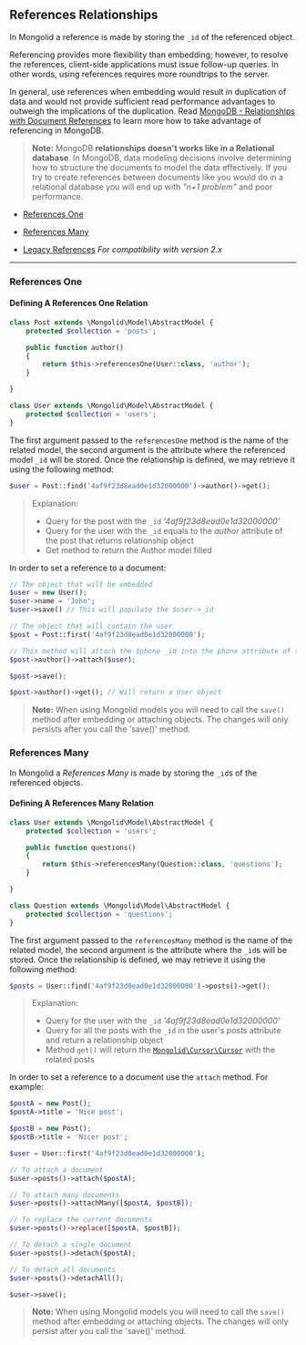 ## References Relationships

In Mongolid a reference is made by storing the `_id` of the referenced object.

Referencing provides more flexibility than embedding; 
however, to resolve the references, client-side applications must issue follow-up queries. 
In other words, using references requires more roundtrips to the server.

In general, use references when embedding would result in duplication of data and would not provide sufficient read performance advantages to outweigh the implications of the duplication. 
Read [MongoDB - Relationships with Document References](https://docs.mongodb.org/manual/tutorial/model-referenced-one-to-many-relationships-between-documents/) to learn more how to take advantage of referencing in MongoDB.

> **Note:** MongoDB **relationships doesn't works like in a Relational database**. In MongoDB, data modeling decisions involve determining how to structure the documents to model the data effectively. If you try to create references between documents like you would do in a relational database you will end up with _"n+1 problem"_ and poor performance.

- [References One](#references-one)
- [References Many](#references-many)


- [Legacy References](legacy/references.md) *For compatibility with version 2.x*

---

### References One

#### Defining A References One Relation

```php
class Post extends \Mongolid\Model\AbstractModel {
    protected $collection = 'posts';

    public function author()
    {
        return $this->referencesOne(User::class, 'author');
    }

}

class User extends \Mongolid\Model\AbstractModel {
    protected $collection = 'users';
}
```

The first argument passed to the `referencesOne` method is the name of the related model, 
the second argument is the attribute where the referenced model `_id` will be stored. 
Once the relationship is defined, we may retrieve it using the following method:
```php
$user = Post::find('4af9f23d8ead0e1d32000000')->author()->get();
```

> Explanation:
> - Query for the post with the `_id` _'4af9f23d8ead0e1d32000000'_
> - Query for the user with the `_id` equals to the _author_ attribute of the post that returns relationship object
> - Get method to return the Author model filled

In order to set a reference to a document:
```php
// The object that will be embedded
$user = new User();
$user->name = 'John';
$user->save() // This will populate the $user->_id

// The object that will contain the user
$post = Post::first('4af9f23d8ead0e1d32000000');

// This method will attach the $phone _id into the phone attribute of the user
$post->author()->attach($user);

$post->save();

$post->author()->get(); // Will return a User object
```

> **Note:** When using Mongolid models you will need to call the `save()` method after embedding or attaching objects. 
> The changes will only persists after you call the 'save()' method.

### References Many

In Mongolid a _References Many_ is made by storing the `_id`s of the referenced objects.

#### Defining A References Many Relation

```php
class User extends \Mongolid\Model\AbstractModel {
    protected $collection = 'users';

    public function questions()
    {
        return $this->referencesMany(Question::class, 'questions');
    }

}

class Question extends \Mongolid\Model\AbstractModel {
    protected $collection = 'questions';
}
```

The first argument passed to the `referencesMany` method is the name of the related model, 
the second argument is the attribute where the `_id`s will be stored. 
Once the relationship is defined, we may retrieve it using the following method:

```php
$posts = User::find('4af9f23d8ead0e1d32000000')->posts()->get();
```

> Explanation:
> - Query for the user with the `_id` _'4af9f23d8ead0e1d32000000'_
> - Query for all the posts with the `_id` in the user's _posts_ attribute and return a relationship object
> - Method `get()` will return the [`Mongolid\Cursor\Cursor`](cursor.md) with the related posts

In order to set a reference to a document use the `attach` method. For example:

```php
$postA = new Post();
$postA->title = 'Nice post';

$postB = new Post();
$postB->title = 'Nicer post';

$user = User::first('4af9f23d8ead0e1d32000000');

// To attach a document
$user->posts()->attach($postA);

// To attach many documents
$user->posts()->attachMany([$postA, $postB]);

// To replace the current documents
$user->posts()->replace([$postA, $postB]);

// To detach a single document
$user->posts()->detach($postA);

// To detach all documents
$user->posts()->detachAll();

$user->save();
```

> **Note:** When using Mongolid models you will need to call the `save()` method after embedding or attaching objects. 
> The changes will only persist after you call the 'save()' method.
